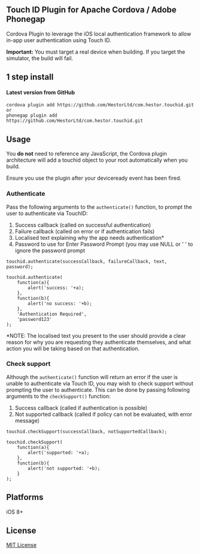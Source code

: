 ## Touch ID Plugin for Apache Cordova / Adobe Phonegap

Cordova Plugin to leverage the iOS local authentication framework to allow in-app user authentication using Touch ID.

**Important:** You must target a real device when building. If you target the simulator, the build will fail.

## 1 step install

#### Latest version from GitHub

```
cordova plugin add https://github.com/HestorLtd/com.hestor.touchid.git
or
phonegap plugin add https://github.com/HestorLtd/com.hestor.touchid.git
```

## Usage

You **do not** need to reference any JavaScript, the Cordova plugin architecture will add a touchid object to your root automatically when you build.

Ensure you use the plugin after your deviceready event has been fired.

### Authenticate

Pass the following arguments to the `authenticate()` function, to prompt the user to authenticate via TouchID:

1. Success callback (called on successful authentication)
2. Failure callback (called on error or if authentication fails)
3. Localised text explaining why the app needs authentication*
4. Password to use for Enter Password Prompt (you may use NULL or ' ' to ignore the password prompt

```
touchid.authenticate(successCallback, failureCallback, text, password);

touchid.authenticate(
	function(a){
		alert('success: '+a);
	},
	function(b){
		alert('no success: '+b);
	},
	'Authentication Required',
	'password123'
);
```

*NOTE: The localised text you present to the user should provide a clear reason for why you are requesting they authenticate themselves, and what action you will be taking based on that authentication.

### Check support

Although the `authenticate()` function will return an error if the user is unable to authenticate via Touch ID, you may wish to check support without prompting the user to authenticate. This can be done by passing following arguments to the `checkSupport()` function:

1. Success callback (called if authentication is possible)
2. Not supported callback (called if policy can not be evaluated, with error message)

```
touchid.checkSupport(successCallback, notSupportedCallback);

touchid.checkSupport(
	function(a){
		alert('supported: '+a);
	},
	function(b){
		alert('not supported: '+b);
	}
);
```

## Platforms

iOS 8+

## License

[MIT License](http://mit-license.org)
